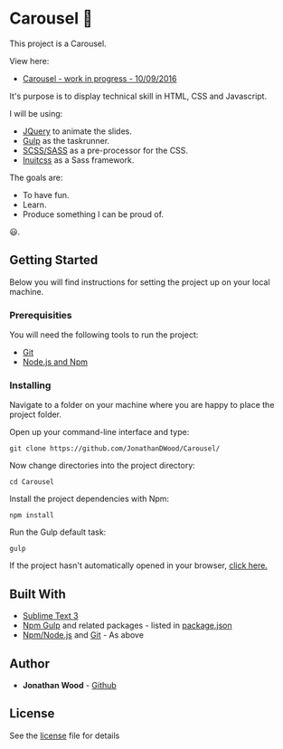 # Carousel :cookie:
This project is a Carousel.

View here:
* [Carousel - work in progress - 10/09/2016](https://jonathandwood.github.io/Carousel/src/)

It's purpose is to display technical skill in HTML, CSS and Javascript.

I will be using:
* [JQuery](http://api.jquery.com/) to animate the slides.
* [Gulp](http://gulpjs.com/) as the taskrunner.
* [SCSS/SASS](http://sass-lang.com/) as a pre-processor for the CSS.
* [Inuitcss](https://github.com/inuitcss/inuitcss) as a Sass framework.

The goals are:
* To have fun.
* Learn.
* Produce something I can be proud of.

:smiley:.

## Getting Started
Below you will find instructions for setting the project up on your local machine.

### Prerequisities
You will need the following tools to run the project:
* [Git](https://git-scm.com/book/en/v2/Getting-Started-Installing-Git)
* [Node.js and Npm](https://nodejs.org/en/download/)

### Installing
Navigate to a folder on your machine where you are happy to place the project folder.

Open up your command-line interface and type:
```
git clone https://github.com/JonathanDWood/Carousel/
```
Now change directories into the project directory:
```
cd Carousel
```
Install the project dependencies with Npm:
```
npm install
```
Run the Gulp default task:
```
gulp
```
If the project hasn't automatically opened in your browser, [click here.](http://localhost:3000)

## Built With
* [Sublime Text 3](https://www.sublimetext.com/3)
* [Npm Gulp](https://www.npmjs.com/package/gulp) and related packages - listed in [package.json](package.json)
* [Npm/Node.js](https://nodejs.org/en/download/) and [Git](https://git-scm.com/book/en/v2/Getting-Started-Installing-Git) - As above

## Author
* **Jonathan Wood** - [Github](https://github.com/JonathanDWood/)

## License
See the [license](LICENSE) file for details
